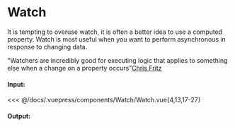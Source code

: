 # Watch

It is tempting to overuse watch, it is often a better idea to use a computed property.
Watch is most useful when you want to perform asynchronous in response to changing data.

"Watchers are incredibly good for executing logic that applies to something else when a change on a property occurs"[Chris Fritz](https://twitter.com/chrisvfritz)

#### Input:

<<< @/docs/.vuepress/components/Watch/Watch.vue{4,13,17-27}

#### Output:

<Watch-Watch />
